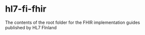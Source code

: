 # hl7-fi-fhir
The contents of the root folder for the FHIR implementation guides published by HL7 FInland
